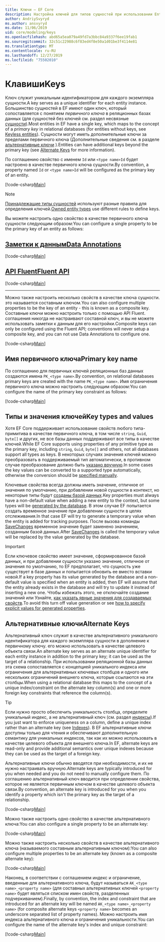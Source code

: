 ```yaml
---
title: Ключи — EF Core
description: Настройка ключей для типов сущностей при использовании Entity Framework Core
author: AndriySvyryd
ms.author: ansvyryd
ms.date: 11/06/2019
uid: core/modeling/keys
ms.openlocfilehash: abd65a5ea079a49fd7a3bbc84a9337f6ee19fab1
ms.sourcegitcommit: 32c51c22988c6f83ed4f8e50a1d01be3f4114e81
ms.translationtype: MT
ms.contentlocale: ru-RU
ms.lasthandoff: 12/27/2019
ms.locfileid: "75502010"
---
```

# <a name="keys"></a><span data-ttu-id="0d8b6-103">Клавиши</span><span class="sxs-lookup"><span data-stu-id="0d8b6-103">Keys</span></span>

<span data-ttu-id="0d8b6-104">Ключ служит уникальным идентификатором для каждого экземпляра сущности.</span><span class="sxs-lookup"><span data-stu-id="0d8b6-104">A key serves as a unique identifier for each entity instance.</span></span> <span data-ttu-id="0d8b6-105">Большинство сущностей в EF имеют один ключ, который сопоставляется с понятием *первичного ключа* в реляционных базах данных (для сущностей без ключей см. раздел несвязные [сущности](xref:core/modeling/keyless-entity-types)).</span><span class="sxs-lookup"><span data-stu-id="0d8b6-105">Most entities in EF have a single key, which maps to the concept of a *primary key* in relational databases (for entities without keys, see [Keyless entities](xref:core/modeling/keyless-entity-types)).</span></span> <span data-ttu-id="0d8b6-106">Сущности могут иметь дополнительные ключи за пределами первичного ключа (Дополнительные сведения см. в разделе [альтернативные ключи](#alternate-keys) ).</span><span class="sxs-lookup"><span data-stu-id="0d8b6-106">Entities can have additional keys beyond the primary key (see [Alternate Keys](#alternate-keys) for more information).</span></span>

<span data-ttu-id="0d8b6-107">По соглашению свойство с именем `Id` или `<type name>Id` будет настроено в качестве первичного ключа сущности.</span><span class="sxs-lookup"><span data-stu-id="0d8b6-107">By convention, a property named `Id` or `<type name>Id` will be configured as the primary key of an entity.</span></span>

[!code-csharp[Main](../../../samples/core/Modeling/Conventions/KeyId.cs?name=KeyId&highlight=3,11)]

> [!NOTE]
> <span data-ttu-id="0d8b6-108">[Принадлежащие типы сущностей](xref:core/modeling/owned-entities) используют разные правила для определения ключей.</span><span class="sxs-lookup"><span data-stu-id="0d8b6-108">[Owned entity types](xref:core/modeling/owned-entities) use different rules to define keys.</span></span>

<span data-ttu-id="0d8b6-109">Вы можете настроить одно свойство в качестве первичного ключа сущности следующим образом:</span><span class="sxs-lookup"><span data-stu-id="0d8b6-109">You can configure a single property to be the primary key of an entity as follows:</span></span>

## <a name="data-annotationstabdata-annotations"></a>[<span data-ttu-id="0d8b6-110">Заметки к данным</span><span class="sxs-lookup"><span data-stu-id="0d8b6-110">Data Annotations</span></span>](#tab/data-annotations)

[!code-csharp[Main](../../../samples/core/Modeling/DataAnnotations/KeySingle.cs?name=KeySingle&highlight=3)]

## <a name="fluent-apitabfluent-api"></a>[<span data-ttu-id="0d8b6-111">API Fluent</span><span class="sxs-lookup"><span data-stu-id="0d8b6-111">Fluent API</span></span>](#tab/fluent-api)

[!code-csharp[Main](../../../samples/core/Modeling/FluentAPI/KeySingle.cs?name=KeySingle&highlight=4)]

***

<span data-ttu-id="0d8b6-112">Можно также настроить несколько свойств в качестве ключа сущности. это называется составным ключом.</span><span class="sxs-lookup"><span data-stu-id="0d8b6-112">You can also configure multiple properties to be the key of an entity - this is known as a composite key.</span></span> <span data-ttu-id="0d8b6-113">Составные ключи можно настроить только с помощью API Fluent. соглашения никогда не настраивают составной ключ, и вы не можете использовать заметки к данным для его настройки.</span><span class="sxs-lookup"><span data-stu-id="0d8b6-113">Composite keys can only be configured using the Fluent API; conventions will never setup a composite key, and you can not use Data Annotations to configure one.</span></span>

[!code-csharp[Main](../../../samples/core/Modeling/FluentAPI/KeyComposite.cs?name=KeyComposite&highlight=4)]

## <a name="primary-key-name"></a><span data-ttu-id="0d8b6-114">Имя первичного ключа</span><span class="sxs-lookup"><span data-stu-id="0d8b6-114">Primary key name</span></span>

<span data-ttu-id="0d8b6-115">По соглашению для первичных ключей реляционных баз данных создаются имена `PK_<type name>`.</span><span class="sxs-lookup"><span data-stu-id="0d8b6-115">By convention, on relational databases primary keys are created with the name `PK_<type name>`.</span></span> <span data-ttu-id="0d8b6-116">Имя ограничения первичного ключа можно настроить следующим образом:</span><span class="sxs-lookup"><span data-stu-id="0d8b6-116">You can configure the name of the primary key constraint as follows:</span></span>

[!code-csharp[Main](../../../samples/core/Modeling/FluentAPI/KeyName.cs?name=KeyName&highlight=5)]

## <a name="key-types-and-values"></a><span data-ttu-id="0d8b6-117">Типы и значения ключей</span><span class="sxs-lookup"><span data-stu-id="0d8b6-117">Key types and values</span></span>

<span data-ttu-id="0d8b6-118">Хотя EF Core поддерживает использование свойств любого типа-примитива в качестве первичного ключа, в том числе `string`, `Guid`, `byte[]` и других, не все базы данных поддерживают все типы в качестве ключей.</span><span class="sxs-lookup"><span data-stu-id="0d8b6-118">While EF Core supports using properties of any primitive type as the primary key, including `string`, `Guid`, `byte[]` and others, not all databases support all types as keys.</span></span> <span data-ttu-id="0d8b6-119">В некоторых случаях значения ключей можно преобразовать в поддерживаемый тип автоматически, в противном случае преобразование должно быть [указано вручную](xref:core/modeling/value-conversions).</span><span class="sxs-lookup"><span data-stu-id="0d8b6-119">In some cases the key values can be converted to a supported type automatically, otherwise the conversion should be [specified manually](xref:core/modeling/value-conversions).</span></span>

<span data-ttu-id="0d8b6-120">Ключевые свойства всегда должны иметь значение, отличное от значения по умолчанию, при добавлении новой сущности в контекст, но некоторые типы будут [созданы базой данных](xref:core/modeling/generated-properties).</span><span class="sxs-lookup"><span data-stu-id="0d8b6-120">Key properties must always have a non-default value when adding a new entity to the context, but some types will be [generated by the database](xref:core/modeling/generated-properties).</span></span> <span data-ttu-id="0d8b6-121">В этом случае EF попытается создать временное значение при добавлении сущности в целях отслеживания.</span><span class="sxs-lookup"><span data-stu-id="0d8b6-121">In that case EF will try to generate a temporary value when the entity is added for tracking purposes.</span></span> <span data-ttu-id="0d8b6-122">После вызова команды [SaveChanges](/dotnet/api/Microsoft.EntityFrameworkCore.DbContext.SaveChanges) временное значение будет заменено значением, созданным базой данных.</span><span class="sxs-lookup"><span data-stu-id="0d8b6-122">After [SaveChanges](/dotnet/api/Microsoft.EntityFrameworkCore.DbContext.SaveChanges) is called the temporary value will be replaced by the value generated by the database.</span></span>

> [!Important]
> <span data-ttu-id="0d8b6-123">Если ключевое свойство имеет значение, сформированное базой данных, и при добавлении сущности указано значение, отличное от значения по умолчанию, то EF предполагает, что сущность уже существует в базе данных и попытается обновить ее вместо вставки новой.</span><span class="sxs-lookup"><span data-stu-id="0d8b6-123">If a key property has its value generated by the database and a non-default value is specified when an entity is added, then EF will assume that the entity already exists in the database and will try to update it instead of inserting a new one.</span></span> <span data-ttu-id="0d8b6-124">Чтобы избежать этого, не отключайте создание значений или Узнайте, [как указать явные значения для создаваемых свойств](../saving/explicit-values-generated-properties.md).</span><span class="sxs-lookup"><span data-stu-id="0d8b6-124">To avoid this turn off value generation or see [how to specify explicit values for generated properties](../saving/explicit-values-generated-properties.md).</span></span>

## <a name="alternate-keys"></a><span data-ttu-id="0d8b6-125">Альтернативные ключи</span><span class="sxs-lookup"><span data-stu-id="0d8b6-125">Alternate Keys</span></span>

<span data-ttu-id="0d8b6-126">Альтернативный ключ служит в качестве альтернативного уникального идентификатора для каждого экземпляра сущности в дополнение к первичному ключу. его можно использовать в качестве целевого объекта связи.</span><span class="sxs-lookup"><span data-stu-id="0d8b6-126">An alternate key serves as an alternate unique identifier for each entity instance in addition to the primary key; it can be used as the target of a relationship.</span></span> <span data-ttu-id="0d8b6-127">При использовании реляционной базы данных эта схема сопоставляется с концепцией уникального индекса или ограничения для альтернативных ключевых столбцов и одного или нескольких ограничений внешнего ключа, которые ссылаются на эти столбцы.</span><span class="sxs-lookup"><span data-stu-id="0d8b6-127">When using a relational database this maps to the concept of a unique index/constraint on the alternate key column(s) and one or more foreign key constraints that reference the column(s).</span></span>

> [!TIP]
> <span data-ttu-id="0d8b6-128">Если нужно просто обеспечить уникальность столбца, определите уникальный индекс, а не альтернативный ключ (см. раздел [индексы](indexes.md)).</span><span class="sxs-lookup"><span data-stu-id="0d8b6-128">If you just want to enforce uniqueness on a column, define a unique index rather than an alternate key (see [Indexes](indexes.md)).</span></span> <span data-ttu-id="0d8b6-129">В EF альтернативные ключи доступны только для чтения и обеспечивают дополнительную семантику для уникальных индексов, так как их можно использовать в качестве целевого объекта для внешнего ключа.</span><span class="sxs-lookup"><span data-stu-id="0d8b6-129">In EF, alternate keys are read-only and provide additional semantics over unique indexes because they can be used as the target of a foreign key.</span></span>

<span data-ttu-id="0d8b6-130">Альтернативные ключи обычно вводятся при необходимости, и их не нужно настраивать вручную.</span><span class="sxs-lookup"><span data-stu-id="0d8b6-130">Alternate keys are typically introduced for you when needed and you do not need to manually configure them.</span></span> <span data-ttu-id="0d8b6-131">По соглашению альтернативный ключ вводится при определении свойства, которое не является первичным ключом в качестве целевого объекта связи.</span><span class="sxs-lookup"><span data-stu-id="0d8b6-131">By convention, an alternate key is introduced for you when you identify a property which isn't the primary key as the target of a relationship.</span></span>

[!code-csharp[Main](../../../samples/core/Modeling/Conventions/AlternateKey.cs?name=AlternateKey&highlight=12)]

<span data-ttu-id="0d8b6-132">Можно также настроить одно свойство в качестве альтернативного ключа:</span><span class="sxs-lookup"><span data-stu-id="0d8b6-132">You can also configure a single property to be an alternate key:</span></span>

[!code-csharp[Main](../../../samples/core/Modeling/FluentAPI/AlternateKeySingle.cs?name=AlternateKeySingle&highlight=4)]

<span data-ttu-id="0d8b6-133">Можно также настроить несколько свойств в качестве альтернативного ключа (называемого составным альтернативным ключом):</span><span class="sxs-lookup"><span data-stu-id="0d8b6-133">You can also configure multiple properties to be an alternate key (known as a composite alternate key):</span></span>

[!code-csharp[Main](../../../samples/core/Modeling/FluentAPI/AlternateKeyComposite.cs?name=AlternateKeyComposite&highlight=4)]

<span data-ttu-id="0d8b6-134">Наконец, в соответствии с соглашением индекс и ограничение, введенные для альтернативного ключа, будут называться `AK_<type name>_<property name>` (для составных альтернативных ключей `<property name>` будет являться списком имен свойств, разделенных подчеркиванием).</span><span class="sxs-lookup"><span data-stu-id="0d8b6-134">Finally, by convention, the index and constraint that are introduced for an alternate key will be named `AK_<type name>_<property name>` (for composite alternate keys `<property name>` becomes an underscore separated list of property names).</span></span> <span data-ttu-id="0d8b6-135">Можно настроить имя индекса альтернативного ключа и ограничения уникальности.</span><span class="sxs-lookup"><span data-stu-id="0d8b6-135">You can configure the name of the alternate key's index and unique constraint:</span></span>

[!code-csharp[Main](../../../samples/core/Modeling/FluentAPI/AlternateKeyName.cs?name=AlternateKeyName&highlight=5)]
